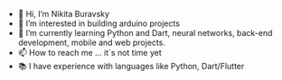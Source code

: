 - 👋 Hi, I’m Nikita Buravsky
- 👀 I’m interested in building arduino projects
- 🌱 I’m currently learning Python and Dart, neural networks, back-end development, mobile and web projects.
- 📫 How to reach me ... it`s not time yet
- 📚 I have experience with languages like Python, Dart/Flutter 

<!---
NIKIRZATOR/NIKIRZATOR is a ✨ special ✨ repository because its `README.md` (this file) appears on your GitHub profile.
You can click the Preview link to take a look at your changes.
--->

